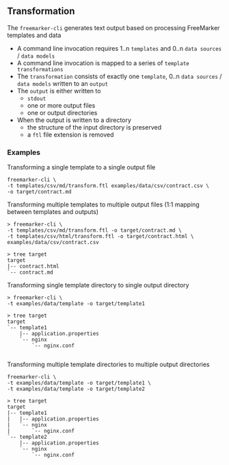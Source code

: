 ## Transformation

The `freemarker-cli` generates text output based on processing FreeMarker templates and data 

* A command line invocation requires 1..n `templates` and 0..n `data sources` / `data models` 
* A command line invocation is mapped to a series of `template transformations`
* The `transformation` consists of exactly one `template`, 0..n `data sources` / `data models` written to an `output`
* The `output` is either written to
    * `stdout`
    * one or more output files
    * one or output directories
* When the output is written to a directory
    * the structure of the input directory is preserved
    * a `ftl` file extension is removed

### Examples

Transforming a single template to a single output file 

```
freemarker-cli \
-t templates/csv/md/transform.ftl examples/data/csv/contract.csv \
-o target/contract.md
```

Transforming multiple templates to multiple output files (1:1 mapping between templates and outputs)

```
> freemarker-cli \
-t templates/csv/md/transform.ftl -o target/contract.md \
-t templates/csv/html/transform.ftl -o target/contract.html \
examples/data/csv/contract.csv

> tree target 
target
|-- contract.html
`-- contract.md
```

Transforming single template directory to single output directory

```
> freemarker-cli \
-t examples/data/template -o target/template1

> tree target     
target
`-- template1
    |-- application.properties
    `-- nginx
        `-- nginx.conf


```

Transforming multiple template directories to multiple output directories

```
freemarker-cli \
-t examples/data/template -o target/template1 \
-t examples/data/template -o target/template2 

> tree target     
target
|-- template1
|   |-- application.properties
|   `-- nginx
|       `-- nginx.conf
`-- template2
    |-- application.properties
    `-- nginx
        `-- nginx.conf

```
